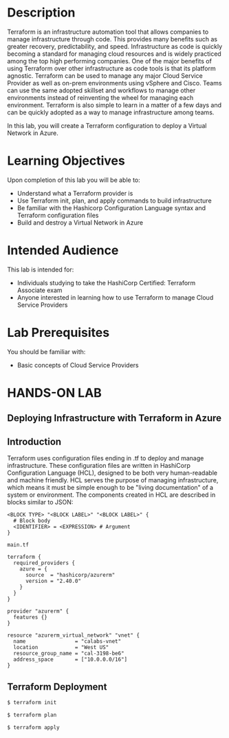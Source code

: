 # Description

Terraform is an infrastructure automation tool that allows companies to manage infrastructure through code. This provides many benefits such as greater recovery, predictability, and speed. Infrastructure as code is quickly becoming a standard for managing cloud resources and is widely practiced among the top high performing companies. One of the major benefits of using Terraform over other infrastructure as code tools is that its platform agnostic. Terraform can be used to manage any major Cloud Service Provider as well as on-prem environments using vSphere and Cisco. Teams can use the same adopted skillset and workflows to manage other environments instead of reinventing the wheel for managing each environment. Terraform is also simple to learn in a matter of a few days and can be quickly adopted as a way to manage infrastructure among teams.

In this lab, you will create a Terraform configuration to deploy a Virtual Network in Azure.

# Learning Objectives

Upon completion of this lab you will be able to:

- Understand what a Terraform provider is
- Use Terraform init, plan, and apply commands to build infrastructure
- Be familiar with the Hashicorp Configuration Language syntax and Terraform configuration files
- Build and destroy a Virtual Network in Azure

# Intended Audience
This lab is intended for:

- Individuals studying to take the HashiCorp Certified: Terraform Associate exam
- Anyone interested in learning how to use Terraform to manage Cloud Service Providers

# Lab Prerequisites
You should be familiar with:

- Basic concepts of Cloud Service Providers

# HANDS-ON LAB
## Deploying Infrastructure with Terraform in Azure

## Introduction
Terraform uses configuration files ending in .tf to deploy and manage infrastructure. These configuration files are written in HashiCorp Configuration Language (HCL), designed to be both very human-readable and machine friendly. HCL serves the purpose of managing infrastructure, which means it must be simple enough to be "living documentation" of a system or environment. The  components created  in  HCL are described in blocks similar to JSON:

```hcl
<BLOCK TYPE> "<BLOCK LABEL>" "<BLOCK LABEL>" {
  # Block body
  <IDENTIFIER> = <EXPRESSION> # Argument
}
```

```main.tf```

```hcl
terraform {
  required_providers {
    azure = {
      source  = "hashicorp/azurerm"
      version = "2.40.0"
    }
  }
}

provider "azurerm" {
  features {}
}

resource "azurerm_virtual_network" "vnet" {
  name                = "calabs-vnet"
  location            = "West US"
  resource_group_name = "cal-3198-be6"
  address_space       = ["10.0.0.0/16"]
}
```

## Terraform Deployment

```bash
$ terraform init

$ terraform plan

$ terraform apply
```
